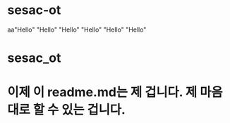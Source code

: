 # sesac-ot
aa"Hello" 
"Hello" 
"Hello" 
"Hello" 
"Hello" 
"Hello" 

# sesac_ot
# 이제 이 readme.md는 제 겁니다. 제 마음대로 할 수 있는 겁니다.